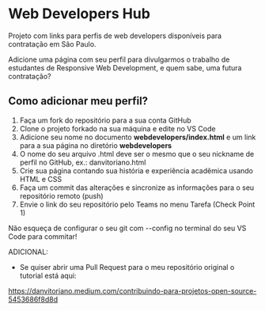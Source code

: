 # Web Developers Hub

Projeto com links para perfis de web developers disponíveis para contratação em São Paulo.

Adicione uma página com seu perfil para divulgarmos o trabalho de estudantes de Responsive Web Development, e quem sabe, uma futura contratação?

## Como adicionar meu perfil?

1. Faça um fork do repositório para a sua conta GitHub
2. Clone o projeto forkado na sua máquina e edite no VS Code
3. Adicione seu nome no documento **webdevelopers/index.html** e um link para a sua página no diretório **webdevelopers**
4. O nome do seu arquivo .html deve ser o mesmo que o seu nickname de perfil no GitHub, ex.: danvitoriano.html
5. Crie sua página contando sua história e experiência acadêmica usando HTML e CSS
6. Faça um commit das alterações e sincronize as informações para o seu repositório remoto (push)
7. Envie o link do seu repositório pelo Teams no menu Tarefa (Check Point 1)

Não esqueça de configurar o seu git com --config no terminal do seu VS Code para commitar!

ADICIONAL:

- Se quiser abrir uma Pull Request para o meu repositório original o tutorial está aqui: 

https://danvitoriano.medium.com/contribuindo-para-projetos-open-source-5453686f8d8d
